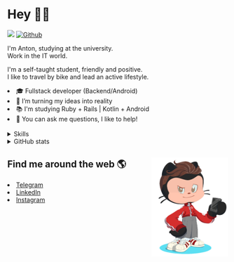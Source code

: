 # Hey 👋🏻 

![](https://komarev.com/ghpvc/?username=your-github-HarshBarash&color=grey) [![Github](https://img.shields.io/github/followers/HarshBarash?label=Follow&style=social)](https://github.com/HarshBarash)

I'm Anton, studying at the university. <br/>
Work in the IT world. 

I'm a self-taught student, friendly and positive. <br />
I like to travel by bike and lead an active lifestyle.

   <li>🎓 Fullstack developer (Backend/Android) </li>
   <li>🎯 I’m turning my ideas into reality </li>
   <li>📚 I'm studying Ruby + Rails | Kotlin + Android </li>
   <li>💬 You can ask me questions, I like to help! </li>

<br/>

<details>
    <summary> Skills </summary>
    <br />


   <img src="https://github.com/HarshBarash/HarshBarash/blob/master/app/assets/images/skills.png" alt="Hard Skills" />


   </details>


<details>
    <summary> GitHub stats</summary>
    <br />
   
<!--START_SECTION:waka-->

**🐱 My GitHub Data** 

> 🏆 47 Contributions in the Year 2022
 > 
> 📦 284.6 kB Used in GitHub's Storage 
 > 
> 🚫 Not Opted to Hire
 > 
> 📜 17 Public Repositories 
 > 
> 🔑 18 Private Repositories  
 > 
**I'm a Night 🦉** 

```text
🌞 Morning    55 commits     ███░░░░░░░░░░░░░░░░░░░░░░   12.09% 
🌆 Daytime    100 commits    █████░░░░░░░░░░░░░░░░░░░░   21.98% 
🌃 Evening    221 commits    ████████████░░░░░░░░░░░░░   48.57% 
🌙 Night      79 commits     ████░░░░░░░░░░░░░░░░░░░░░   17.36%

```
📅 **I'm Most Productive on Friday** 

```text
Monday       43 commits     ██░░░░░░░░░░░░░░░░░░░░░░░   9.45% 
Tuesday      62 commits     ███░░░░░░░░░░░░░░░░░░░░░░   13.63% 
Wednesday    52 commits     ██░░░░░░░░░░░░░░░░░░░░░░░   11.43% 
Thursday     46 commits     ██░░░░░░░░░░░░░░░░░░░░░░░   10.11% 
Friday       90 commits     █████░░░░░░░░░░░░░░░░░░░░   19.78% 
Saturday     86 commits     ████░░░░░░░░░░░░░░░░░░░░░   18.9% 
Sunday       76 commits     ████░░░░░░░░░░░░░░░░░░░░░   16.7%

```


📊 **This Week I Spent My Time On** 

```text
⌚︎ Time Zone: Asia/Yekaterinburg

💬 Programming Languages: 
Ruby                     1 hr 11 mins        █████████████████░░░░░░░░   68.0% 
ERB                      13 mins             ███░░░░░░░░░░░░░░░░░░░░░░   12.9% 
Kotlin                   13 mins             ███░░░░░░░░░░░░░░░░░░░░░░   12.84% 
GitIgnore file           6 mins              █░░░░░░░░░░░░░░░░░░░░░░░░   6.22% 
Markdown                 0 secs              ░░░░░░░░░░░░░░░░░░░░░░░░░   0.04%

🔥 Editors: 
RubyMine                 1 hr 32 mins        █████████████████████░░░░   87.16% 
Android Studio           13 mins             ███░░░░░░░░░░░░░░░░░░░░░░   12.84%

💻 Operating System: 
Linux                    1 hr 45 mins        █████████████████████████   100.0%

```

**I Mostly Code in Ruby** 

```text
Ruby                     11 repos            ████████░░░░░░░░░░░░░░░░░   33.33% 
Kotlin                   9 repos             ██████░░░░░░░░░░░░░░░░░░░   27.27% 
Java                     7 repos             █████░░░░░░░░░░░░░░░░░░░░   21.21% 
JavaScript               4 repos             ███░░░░░░░░░░░░░░░░░░░░░░   12.12% 
Python                   2 repos             █░░░░░░░░░░░░░░░░░░░░░░░░   6.06%

```


**Timeline**

![Chart not found](https://raw.githubusercontent.com/HarshBarash/HarshBarash/master/charts/bar_graph.png) 


 Last Updated on 07/01/2022
<!--END_SECTION:waka-->
   
<!--    <p align="center">
        <img src="https://github-profile-trophy.vercel.app/?username=HarshBarash&theme=darkhub&margin-w=15" alt="Trophies GitHub" />
    </p>
 -->
   
</details>

## Find me around the web 🌎 <a href="https://github.com//HarshBarash"><img align="right" width="175" height="225" src="https://github.com/HarshBarash/HarshBarash/blob/master/app/assets/images/antonbaranov.png"></a>
<li> <a href="https://t.me/HarshBarash"> Telegram </a> </li>
<li> <a href="https://linkedin.com/in/HarshBarash"> LinkedIn </a> </li>
<li> <a href="https://www.instagram.com/harsh.barash/"> Instagram </a> </li>
